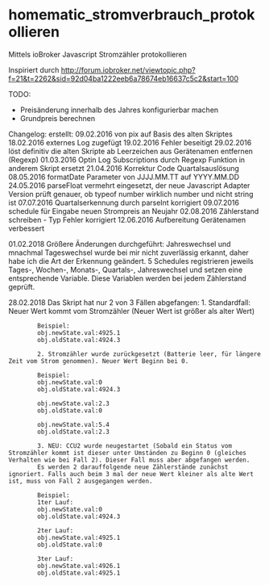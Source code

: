 # homematic_stromverbrauch_protokollieren
Mittels ioBroker Javascript Stromzähler protokollieren

Inspiriert durch http://forum.iobroker.net/viewtopic.php?f=21&t=2262&sid=92d04ba1222eeb6a78674eb16637c5c2&start=100

TODO:
- Preisänderung innerhalb des Jahres konfigurierbar machen
- Grundpreis berechnen

Changelog:
erstellt: 09.02.2016 von pix auf Basis des alten Skriptes
18.02.2016 externes Log zugefügt
19.02.2016 Fehler beseitigt
29.02.2016 löst definitiv die alten Skripte ab
           Leerzeichen aus Gerätenamen entfernen (Regexp)
01.03.2016 Optin Log Subscriptions durch Regexp Funktion in anderem Skript ersetzt
21.04.2016 Korrektur Code Quartalsauslösung
08.05.2016 formatDate Parameter von JJJJ.MM.TT auf YYYY.MM.DD
24.05.2016 parseFloat vermehrt eingesetzt, der neue Javascript Adapter Version prüft genauer, ob typeof number wirklich number und nicht string ist
07.07.2016 Quartalserkennung durch parseInt korrigiert
09.07.2016 schedule für Eingabe neuen Strompreis an Neujahr
02.08.2016 Zählerstand schreiben - Typ Fehler korrigiert
12.06.2016 Aufbereitung Gerätenamen verbessert

01.02.2018  Größere Änderungen durchgeführt:
            Jahreswechsel und mnachmal Tageswechsel wurde bei mir nicht zuverlässig erkannt, daher habe ich die Art der Erkennung geändert.
            5 Schedules registrieren jeweils Tages-, Wochen-, Monats-, Quartals-, Jahreswechsel und setzen eine entsprechende Variable.
            Diese Variablen werden bei jedem Zählerstand geprüft.
            
28.02.2018  Das Skript hat nur 2 von 3 Fällen abgefangen:
            1. Standardfall: Neuer Wert kommt vom Stromzähler (Neuer Wert ist größer als alter Wert)
            
            Beispiel:
            obj.newState.val:4925.1
            obj.oldState.val:4924.3
            
            2. Stromzähler wurde zurückgesetzt (Batterie leer, für längere Zeit vom Strom genommen). Neuer Wert Beginn bei 0.
            
            Beispiel:
            obj.newState.val:0
            obj.oldState.val:4924.3
            
            obj.newState.val:2.3
            obj.oldState.val:0
            
            obj.newState.val:5.4
            obj.oldState.val:2.3
            
            3. NEU: CCU2 wurde neugestartet (Sobald ein Status vom Stromzähler kommt ist dieser unter Umständen zu Beginn 0 (gleiches Verhalten wie bei Fall 2). Dieser Fall muss aber abgefangen werden.
            Es werden 2 darauffolgende neue Zählerstände zunächst ignoriert. Falls auch beim 3 mal der neue Wert kleiner als alte Wert ist, muss von Fall 2 ausgegangen werden.
            
            Beispiel:
            1ter Lauf:
            obj.newState.val:0
            obj.oldState.val:4924.3
            
            2ter Lauf:
            obj.newState.val:4925.1
            obj.oldState.val:0
            
            3ter Lauf:
            obj.newState.val:4926.1
            obj.oldState.val:4925.1
